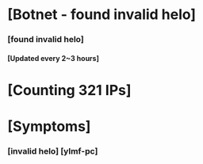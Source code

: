 # [Botnet - found invalid helo]
### [found invalid helo]
#### [Updated every 2~3 hours]

# [Counting 321 IPs]

# [Symptoms] 
###   [invalid helo] [ylmf-pc]
